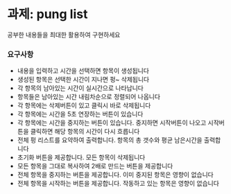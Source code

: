 # 과제: pung list

공부한 내용들을 최대한 활용하여 구현하세요

### 요구사항

-   내용을 입력하고 시간을 선택하면 항목이 생성됩니다
-   생성된 항목은 선택한 시간이 지나면 펑~ 삭제됩니다
-   각 항목의 남아있는 시간이 실시간으로 나타납니다
-   항목들은 남아있는 시간 내림차순으로 정렬되어 나옵니다
-   각 항목에는 삭제버튼이 있고 클릭시 바로 삭제됩니다
-   각 항목에는 시간을 5초 연장하는 버튼이 있습니다
-   각 항목에는 시간을 중지하는 버튼이 있습니다. 중지하면 시작버튼이 나오고 시작버튼을 클릭하면 해당 항목의 시간이 다시 흐릅니다
-   전체 펑 리스트를 요약하여 출력합니다. 항목의 총 갯수와 평균 남은시간을 출력합니다
-   초기화 버튼을 제공합니다. 모든 항목이 삭제됩니다
-   모든 항목을 그대로 복사하여 2배로 만드는 버튼을 제공합니다
-   전체 항목을 중지하는 버튼을 제공합니다. 이미 중지된 항목은 영향이 없습니다
-   전체 항목을 시작하는 버튼을 제공합니다. 작동하고 있는 항목은 영향이 없습니다
